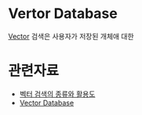 
# Vertor Database

[Vector](ai_research/concept/data/vector.md) 검색은 사용자가 저장된 개체애 대한 





# 관련자료
- [벡터 검색의 종류와 활용도](https://www.itworld.co.kr/tags/18955/ai/209202)
- [Vector Database](https://www.pinecone.io/learn/vector-database/)

